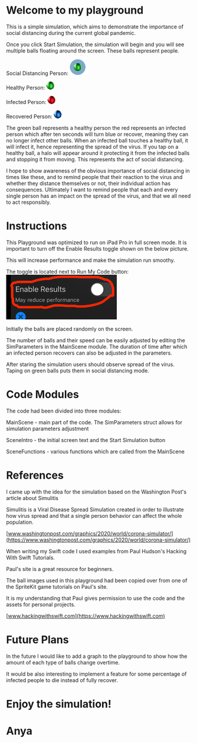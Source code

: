  # Welcome to my playground
 
 This is a simple simulation, which aims to demonstrate the importance of social distancing during the current global
 pandemic.
 
 Once you click Start Simulation, the simulation will begin and you will see multiple balls floating around the
 screen. These balls represent people.
 
 Social Distancing Person: ![](Resources/ballHaloSmall.png)
 
 Healthy Person: ![](Resources/ballGreenSmall.png)
 
 Infected Person: ![](Resources/ballRedSmall.png)
 
 Recovered Person: ![](Resources/ballBlueSmall.png)
 
 The green ball represents a healthy person the red represents an infected person which after ten seconds will turn blue or recover, meaning they can no longer infect other balls. When an infected ball
 touches a healthy ball, it will infect it, hence representing the spread of the virus. If you tap on a healthy ball, a
 halo will appear around it protecting it from the infected balls and stopping it from moving. This represents the act of
 social distancing.
 
 I hope to show awareness of the obvious importance of social distancing in times like these, and to remind people that
 their reaction to the virus and whether they distance themselves or not, their individual action has consequences.
 Ultimately I want to remind people that each and every single person has an impact on the spread of the virus, and that we all
 need to act responsibly.
 
 # Instructions
 
 This Playground was optimized to run on iPad Pro in full screen mode.
 It is important to turn off the Enable Results toggle shown on the below picture.
 
 This will increase performance and make the simulation run smoothy.
 
 The toggle is located next to Run My Code button: ![](Resources/resultsToggle.png)
 
 Initially the balls are placed randomly on the screen.
 
 The number of balls and their speed can be easily adjusted by editing the SimParameters in the MainScene module. The duration of time after which an infected person recovers can also be adjusted in the parameters.
 
 After staring the simulation users should observe spread of the virus. Taping on green balls puts them in social distancing mode.
 
 # Code Modules
 
 The code had been divided into three modules:
 
 MainScene - main part of the code. The SimParameters struct allows for simulation parameters adjustment
 
 SceneIntro - the initial screen text and the Start Simulation button
 
 SceneFunctions - various functions which are called from the MainScene
 
 # References
 
 I came up with the idea for the simulation based on the Washington Post's article about Simulitis
 
 Simulitis is a Viral Disease Spread Simulation created in order to illustrate how virus spread and that a single person behavior can affect the whole population.
 
 [www.washingtonpost.com/graphics/2020/world/corona-simulator/](https://www.washingtonpost.com/graphics/2020/world/corona-simulator/)
 
 When writing my Swift code I used examples from Paul Hudson's Hacking With Swift Tutorials.
 
 Paul's site is a great resource for beginners.
 
 The ball images used in this playground had been copied over from one of the SpriteKit game tutorials on Paul's site.
 
 It is my understanding that Paul gives permission to use the code and the assets for personal projects.
 
 [www.hackingwithswift.com](https://www.hackingwithswift.com)
 
 # Future Plans
 
 In the future I would like to add a graph to the playground to show how the amount of each type of balls change overtime.
 
 It would be also interesting to implement a feature for some percentage of infected people to die instead of fully recover.
 
 # Enjoy the simulation!
 # Anya
